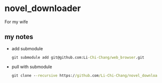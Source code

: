 # novel_downloader

For my wife

## my notes

* add submodule

    ```cmd
    git submodule add git@github.com:Li-Chi-Chang/web_browser.git
    ```

* pull with submodule

    ```cmd
    git clone --recursive https://github.com/Li-Chi-Chang/novel_downloader.git
    ```

